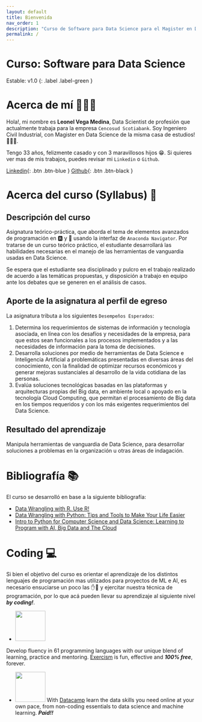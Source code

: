 ```yaml
---
layout: default
title: Bienvenida
nav_order: 1
description: "Curso de Software para Data Science para el Magister en Data Science USS."
permalink: /
---
```


# Curso: Software para Data Science
Estable: v1.0
{: .label .label-green }

# Acerca de mí 🙋🏻‍♂️

Hola!, mi nombre es **Leonel Vega Medina**, Data Scientist de profesión que actualmente trabaja para la empresa `Cencosud Scotiabank`. Soy Ingeniero Civil Industrial, con Magister en Data Science de la misma casa de estudios! 👨🏻‍🎓. 

Tengo 33 años, felizmente casado y con 3 maravillosos hijos 😁. Si quieres ver mas de mis trabajos, puedes revisar mi `Linkedin` o `Github`.

[Linkedin](https://www.linkedin.com/in/leonelvega/){: .btn .btn-blue }
[Github](https://github.com/leovegamedina){: .btn .btn-black }

# Acerca del curso (Syllabus) 📒

## Descripción del curso

Asignatura teórico-práctica, que aborda el tema de elementos avanzados de programación en 🆁 y 🐍 usando la interfaz de `Anaconda Navigator`. Por tratarse de un curso teórico práctico, el estudiante desarrollará las habilidades necesarias en el manejo de las herramientas de vanguardia usadas en Data Science.

Se espera que el estudiante sea disciplinado y pulcro en el trabajo realizado de acuerdo a las temáticas propuestas, y disposición a trabajo en equipo ante los debates que se generen en el análisis de casos.

## Aporte de la asignatura al perfil de egreso

La asignatura tributa a los siguientes `Desempeños Esperados`:

1. Determina los requerimientos de sistemas de información y tecnología asociada, en línea con los desafíos y necesidades de la empresa, para que estos sean funcionales a los procesos implementados y a las necesidades de información para la toma de decisiones.
2. Desarrolla soluciones por medio de herramientas de Data Science e Inteligencia Artificial a problemáticas presentadas en diversas áreas del conocimiento, con la finalidad de optimizar recursos económicos y generar mejoras sustanciales al desarrollo de la vida cotidiana de las personas.
3. Evalúa soluciones tecnológicas basadas en las plataformas y arquitecturas propias del Big data, en ambiente local o apoyado en la tecnología Cloud Computing, que permitan el procesamiento de Big data en los tiempos requeridos y con los más exigentes requerimientos del Data Science.

## Resultado del aprendizaje

Manipula herramientas de vanguardia de Data Science, para desarrollar soluciones a problemas en la organización u otras áreas de indagación.

# Bibliografía 📚

El curso se desarrolló en base a la siguiente bibliografía:

- [Data Wrangling with R. Use R!](https://github.com/leovegamedina/uss-softwaredatascience/blob/main/books/Data%20Wrangling%20with%20R.%20Use%20R!.pdf)
- [Data Wrangling with Python: Tips and Tools to Make Your Life Easier](https://github.com/leovegamedina/uss-softwaredatascience/blob/main/books/Data%20Wrangling%20with%20Python%20Tips%20and%20Tools%20to%20Make%20Your%20Life%20Easier.pdf)
- [Intro to Python for Computer Science and Data Science: Learning to Program with AI, Big Data and The Cloud](https://github.com/leovegamedina/uss-softwaredatascience/blob/main/books/Intro%20to%20Python%20for%20Computer%20Science%20and%20Data%20Science%20Learning%20to%20Program%20with%20AI%2C%20Big%20Data%20and%20The%20Cloud.pdf)

# Coding 💻

Si bien el objetivo del curso es orientar el aprendizaje de los distintos lenguajes de programación mas utilizados para proyectos de ML e AI, es necesario ensuciarse un poco las ✋🤚 y ejercitar nuestra técnica de programación, por lo que acá pueden llevar su aprendizaje al siguiente nivel ***by coding!***.

- <img src="/uss-softwaredatascience/assets/images/exercism.svg" width="80"> 
Develop fluency in 61 programming languages with our unique blend of learning, practice and mentoring. [Exercism](https://exercism.org/) is fun, effective and ***100% free***, forever.

- <img src="/uss-softwaredatascience/assets/images/datacamp.png" width="80"> With [Datacamp](https://www.datacamp.com/) learn the data skills you need online at your own pace, from non-coding essentials to data science and machine learning. ***Paid!!***